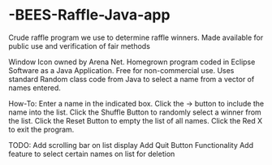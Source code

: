 # -BEES-Raffle-Java-app
Crude raffle program we use to determine raffle winners. Made available for public use and verification of fair methods

Window Icon owned by Arena Net. Homegrown program coded in Eclipse Software as a Java Application. Free for non-commercial use.
Uses standard Random class code from Java to select a name from a vector of names entered.

How-To:
Enter a name in the indicated box.
Click the -> button to include the name into the list.
Click the Shuffle Button to randomly select a winner from the list.
Click the Reset Button to empty the list of all names.
Click the Red X to exit the program.

TODO:
Add scrolling bar on list display
Add Quit Button Functionality
Add feature to select certain names on list for deletion
